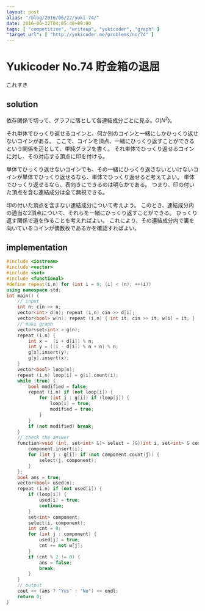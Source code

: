 ```yaml
---
layout: post
alias: "/blog/2016/06/22/yuki-74/"
date: 2016-06-22T04:05:40+09:00
tags: [ "competitive", "writeup", "yukicoder", "graph" ]
"target_url": [ "http://yukicoder.me/problems/no/74" ]
---
```


# Yukicoder No.74 貯金箱の退屈

これすき

## solution

依存関係で切って、グラフに落として各連結成分ごとに見る。$O(N^2)$。

それ単体でひっくり返せるコインと、何か別のコインと一緒にしかひっくり返せないコインがある。
ここで、コインを頂点、一緒にひっくり返すことができるという関係を辺として、単純グラフを書く。
それ単体でひっくり返せるコインに対し、その対応する頂点に印を付ける。

単体でひっくり返せないコインでも、その一緒にひっくり返さないといけないコインが単体でひっくり返せるなら、単体でひっくり返せると考えてよい。
単体でひっくり返せるなら、表向きにできるのは明らかである。
つまり、印の付いた頂点を含む連結成分は全て無視できる。

印の付いた頂点を含まない連結成分について考えよう。
このとき、連結成分内の適当な$2$頂点について、それらを一緒にひっくり返すことができる。
ひっくり返す関係で道を作ることを考えればよい。
これにより、その連結成分内で裏を向いているコインが偶数枚であるかを確認すればよい。

## implementation

``` c++
#include <iostream>
#include <vector>
#include <set>
#include <functional>
#define repeat(i,n) for (int i = 0; (i) < (n); ++(i))
using namespace std;
int main() {
    // input
    int n; cin >> n;
    vector<int> d(n); repeat (i,n) cin >> d[i];
    vector<bool> w(n); repeat (i,n) { int it; cin >> it; w[i] = it; }
    // make graph
    vector<set<int> > g(n);
    repeat (i,n) {
        int x =  (i + d[i]) % n;
        int y = ((i - d[i]) % n + n) % n;
        g[x].insert(y);
        g[y].insert(x);
    }
    vector<bool> loop(n);
    repeat (i,n) loop[i] = g[i].count(i);
    while (true) {
        bool modified = false;
        repeat (i,n) if (not loop[i]) {
            for (int j : g[i]) if (loop[j]) {
                loop[i] = true;
                modified = true;
            }
        }
        if (not modified) break;
    }
    // check the answer
    function<void (int, set<int> &)> select = [&](int i, set<int> & component) {
        component.insert(i);
        for (int j : g[i]) if (not component.count(j)) {
            select(j, component);
        }
    };
    bool ans = true;
    vector<bool> used(n);
    repeat (i,n) if (not used[i]) {
        if (loop[i]) {
            used[i] = true;
            continue;
        }
        set<int> component;
        select(i, component);
        int cnt = 0;
        for (int j : component) {
            used[j] = true;
            cnt += not w[j];
        }
        if (cnt % 2 != 0) {
            ans = false;
            break;
        }
    }
    // output
    cout << (ans ? "Yes" : "No") << endl;
    return 0;
}
```
